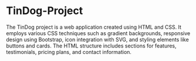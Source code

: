 # TinDog-Project

The TinDog project is a web application created using HTML and CSS. It employs various CSS techniques such as gradient backgrounds, responsive design using Bootstrap, icon integration with SVG, and styling elements like buttons and cards. The HTML structure includes sections for features, testimonials, pricing plans, and contact information. 
